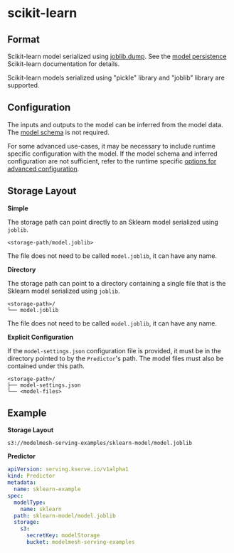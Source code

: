# scikit-learn

## Format

Scikit-learn model serialized using [joblib.dump](https://joblib.readthedocs.io/en/latest/generated/joblib.dump.html).
See the [model persistence](https://scikit-learn.org/stable/modules/model_persistence.html)
Scikit-learn documentation for details.

Scikit-learn models serialized using "pickle" library and "joblib" library are supported.

## Configuration

The inputs and outputs to the model can be inferred from the model data. The
[model schema](../predictors/schema.md)
is not required.

For some advanced use-cases, it may be necessary to include runtime specific
configuration with the model. If the model schema and inferred configuration are
not sufficient, refer to the runtime specific
[options for advanced configuration](advanced-configuration.md#mlserver).

## Storage Layout

**Simple**

The storage path can point directly to an Sklearn model serialized using
`joblib`.

```
<storage-path/model.joblib>
```

The file does not need to be called `model.joblib`, it can have any name.

**Directory**

The storage path can point to a directory containing a single file that is
the Sklearn model serialized using `joblib`.

```
<storage-path>/
└── model.joblib
```

The file does not need to be called `model.joblib`, it can have any name.

**Explicit Configuration**

If the `model-settings.json` configuration file is provided, it must be in
the directory pointed to by the `Predictor`'s path. The model files must also
be contained under this path.

```
<storage-path>/
├── model-settings.json
└── <model-files>
```

## Example

**Storage Layout**

```
s3://modelmesh-serving-examples/sklearn-model/model.joblib
```

**Predictor**

```yaml
apiVersion: serving.kserve.io/v1alpha1
kind: Predictor
metadata:
  name: sklearn-example
spec:
  modelType:
    name: sklearn
  path: sklearn-model/model.joblib
  storage:
    s3:
      secretKey: modelStorage
      bucket: modelmesh-serving-examples
```
